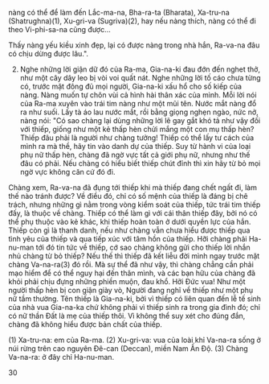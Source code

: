 nàng có thể để làm đến Lắc-ma-na, Bha-ra-ta (Bharata), Xa-tru-na (Shatrughna)(1), Xu-gri-va (Sugriva)(2), hay nếu nàng thích, nàng có thể đi theo Vi-phi-sa-na cũng được...

Thấy nàng yếu kiều xinh đẹp, lại có được nàng trong nhà hắn, Ra-va-na đâu có chịu dừng được lâu.".

2. Nghe những lời giận dữ đó của Ra-ma, Gia-na-ki đau đớn đến nghet thở, như một cây dây leo bị vòi voi quất nát. Nghe những lời tố cáo chưa từng có, trước mặt đông đủ mọi người, Gia-na-ki xấu hổ cho số kiếp của nàng. Nàng muốn tự chôn vùi cả hình hài thân xác của mình. Mỗi lời nói của Ra-ma xuyên vào trái tim nàng như một mũi tên. Nước mắt nàng đổ ra như suối. Lấy tà áo lau nước mắt, rồi bằng giọng nghẹn ngào, nức nở, nàng nói: "Có sao chàng lại dùng những lời lẽ gay gắt khó tả như vậy đối với thiếp, giống như một kẻ thấp hèn chửi mắng một con mụ thấp hèn? Thiếp đâu phải là người như chàng tưởng! Thiếp có thể lấy tư cách của mình ra mà thề, hãy tin vào danh dự của thiếp. Suy từ hành vi của loại phụ nữ thấp hèn, chàng đã ngờ vực tất cả giới phụ nữ, nhưng như thế đâu có phải. Nếu chàng có hiểu biết thiếp chút đỉnh thì xin hãy từ bỏ mọi ngờ vực không căn cứ đó đi.

Chàng xem, Ra-va-na đã đụng tới thiếp khi mà thiếp đang chết ngất đi, làm thế nào tránh được? Về điều đó, chỉ có số mệnh của thiếp là đáng bị chê trách, nhưng những gì nằm trong vòng kiểm soát của thiếp, tức trái tim thiếp đấy, là thuộc về chàng. Thiếp có thể làm gì với cái thân thiếp đây, bởi nó có thể phụ thuộc vào kẻ khác, khi thiếp hoàn toàn ở dưới quyền lực của hắn. Thiếp còn gì là thanh danh, nếu như chàng vẫn chưa hiểu được thiếp qua tình yêu của thiếp và qua tiếp xúc với tâm hồn của thiếp. Hỡi chàng phải Ha-nu-man tới đó tin tức về thiếp, cớ sao chàng không gửi cho thiếp lời nhắn nhủ chàng từ bỏ thiếp? Nếu thế thì thiếp đã kết liễu đời mình ngay trước mặt chàng Va-na-ra(3) đó rồi. Mà sự thể đã như vậy, thì chàng chẳng cần phải mạo hiểm để có thể nguy hại đến thân mình, và các bạn hữu của chàng đã khỏi phải chịu đựng những phiền muộn, đau khổ. Hỡi Đức vua! Như một người thấp hèn bị con giận giày vò, Người đang nghĩ về thiếp như một phụ nữ tầm thường. Tên thiếp là Gia-na-ki, bởi vì thiếp có liên quan đến lễ tế sinh của nhà vua Gia-na-ka chứ không phải vì thiếp sinh ra trong gia đình đó; chỉ có nữ thần Đất là mẹ của thiếp thôi. Vì không thể suy xét cho đúng đắn, chàng đã không hiểu được bản chất của thiếp.

(1) Xa-tru-na: em của Ra-ma.
(2) Xu-gri-va: vua của loài khỉ Va-na-ra sống ở núi rừng trên cao nguyên Đê-can (Deccan), miền Nam Ấn Độ.
(3) Chàng Va-na-ra: ở đây chỉ Ha-nu-man.

30